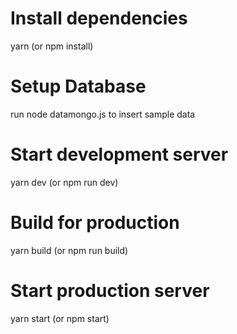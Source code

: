 
# Install dependencies
yarn (or npm install)

# Setup Database

run node datamongo.js to insert sample data

# Start development server
yarn dev (or npm run dev)

# Build for production
yarn build (or npm run build)

# Start production server
yarn start (or npm start)
```
